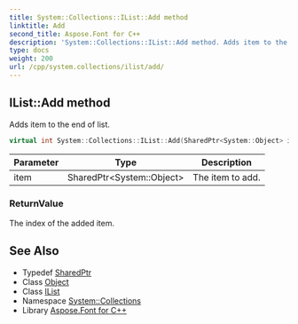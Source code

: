 ```yaml
---
title: System::Collections::IList::Add method
linktitle: Add
second_title: Aspose.Font for C++
description: 'System::Collections::IList::Add method. Adds item to the end of list in C++.'
type: docs
weight: 200
url: /cpp/system.collections/ilist/add/
---
```

## IList::Add method


Adds item to the end of list.

```cpp
virtual int System::Collections::IList::Add(SharedPtr<System::Object> item)=0
```


| Parameter | Type | Description |
| --- | --- | --- |
| item | SharedPtr\<System::Object\> | The item to add. |

### ReturnValue

The index of the added item.

## See Also

* Typedef [SharedPtr](../../../system/sharedptr/)
* Class [Object](../../../system/object/)
* Class [IList](../)
* Namespace [System::Collections](../../)
* Library [Aspose.Font for C++](../../../)
